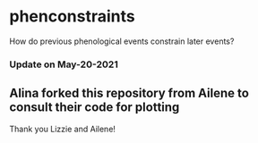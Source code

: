 # phenconstraints
How do previous phenological events constrain later events?

### Update on May-20-2021

## Alina forked this repository from Ailene to consult their code for plotting

Thank you Lizzie and Ailene!
